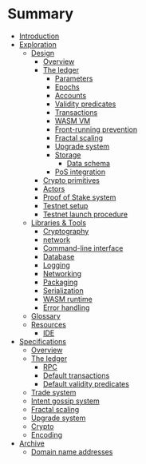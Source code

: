 # Summary

- [Introduction](./README.md)
- [Exploration](./explore/README.md)
  - [Design](./explore/design/README.md)
    - [Overview](./explore/design/overview.md)
    - [The ledger](./explore/design/ledger.md)
      - [Parameters](./explore/design/ledger/parameters.md)
      - [Epochs](./explore/design/ledger/epochs.md)
      - [Accounts](./explore/design/ledger/accounts.md)
      - [Validity predicates](./explore/design/ledger/vp.md)
      - [Transactions](./explore/design/ledger/tx.md)
      - [WASM VM](./explore/design/ledger/wasm-vm.md)
      - [Front-running prevention](./explore/design/ledger/front-running.md)
      - [Fractal scaling](./explore/design/ledger/fractal-scaling.md)
      - [Upgrade system](./explore/design/upgrade-system.md)
      - [Storage](./explore/design/ledger/storage.md)
        - [Data schema](./explore/design/ledger/storage/data-schema.md)
      - [PoS integration](./explore/design/ledger/pos-integration.md)
    - [Crypto primitives](./explore/design/crypto-primitives.md)
    - [Actors](./explore/design/actors.md)
    - [Proof of Stake system](./explore/design/pos.md)
    - [Testnet setup](./explore/design/testnet-setup.md)
    - [Testnet launch procedure](./explore/design/testnet-launch-procedure/README.md)
  - [Libraries & Tools](./explore/libraries/README.md)
    - [Cryptography]()
    - [network](./explore/libraries/network.md)
    - [Command-line interface](./explore/libraries/cli.md)
    - [Database](./explore/libraries/db.md)
    - [Logging](./explore/libraries/logging.md)
    - [Networking]()
    - [Packaging](./explore/libraries/packaging.md)
    - [Serialization](./explore/libraries/serialization.md)
    - [WASM runtime](./explore/libraries/wasm.md)
    - [Error handling](./explore/libraries/errors.md)
  - [Glossary](./explore/design/glossary.md)
  - [Resources](./explore/resources/README.md)
    - [IDE](./explore/resources/ide.md)
- [Specifications](./specs/README.md)
  - [Overview](./specs/overview.md)
  - [The ledger](./specs/ledger.md)
    - [RPC](./specs/ledger/rpc.md)
    - [Default transactions](./specs/ledger/default-transactions.md)
    - [Default validity predicates](./specs/ledger/default-validity-predicates.md)
  - [Trade system]()
  - [Intent gossip system]()
  - [Fractal scaling]()
  - [Upgrade system]()
  - [Crypto](./specs/crypto.md)
  - [Encoding](./specs/encoding.md)
- [Archive](./archive/README.md)
  - [Domain name addresses](./archive/domain-name-addresses.md)
